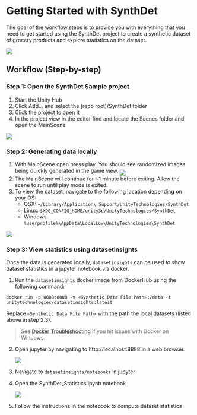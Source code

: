 # Getting Started with SynthDet

The goal of the workflow steps is to provide you with everything that you need to get started using the SynthDet project to create a synthetic dataset of grocery products and explore statistics on the dataset.

<img src="images/Synthetic Data pipeline-SynthDet local.png" align="middle"/>


## Workflow (Step-by-step)

### Step 1: Open the SynthDet Sample project

1. Start the Unity Hub
2. Click Add... and select the (repo root)/SynthDet folder
3. Click the project to open it
4. In the project view in the editor find and locate the Scenes folder and open the MainScene

<img src="images/MainScene.PNG" align="middle"/>

### Step 2: Generating data locally
1. With MainScene open press play. You should see randomized images being quickly generated in the game view.
    <img src="images/PlayBttn.PNG" align="middle"/>
2. The MainScene will continue for ~1 minute before exiting. Allow the scene to run until play mode is exited.
3. To view the dataset, navigate to the following location depending on your OS:
    - OSX: `~/Library/Application\ Support/UnityTechnologies/SynthDet`
    - Linux: `$XDG_CONFIG_HOME/unity3d/UnityTechnologies/SynthDet`
    - Windows: `%userprofile%\AppData\LocalLow\UnityTechnologies\SynthDet`

<img src="images/dataset.png" align="middle"/>

### Step 3: View statistics using datasetinsights
Once the data is generated locally, `datasetinsights` can be used to show dataset statistics in a jupyter notebook via docker.

1. Run the `datasetinsights` docker image from DockerHub using the following command:

```docker run -p 8888:8888 -v <Synthetic Data File Path>:/data -t unitytechnologies/datasetinsights:latest```

Replace `<Synthetic Data File Path>` with the path the local datasets (listed above in step 2.3).

> See [Docker Troubleshooting](DockerTroubleshooting.md) if you hit issues with Docker on Windows.

2. Open jupyter by navigating to http://localhost:8888 in a web browser.

    <img src="images/jupyterFolder.PNG" align="middle"/>

3. Navigate to `datasetinsights/notebooks` in jupyter
4. Open the SynthDet_Statistics.ipynb notebook

    <img src="images/theaNotebook.PNG" align="middle"/>

5. Follow the instructions in the notebook to compute dataset statistics
